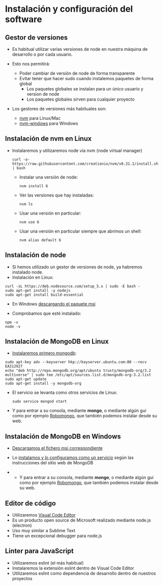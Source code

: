 # Instalación y configuración del software

## Gestor de versiones

* Es habitual utilizar varias versiones de node en nuestra máquina de desarrollo o por cada usuario.
* Esto nos permitirá:
  * Poder cambiar de versión de node de forma transparente
  * Evitar tener que hacer sudo cuando instalemos paquetes de forma global
    * Los paquetes globales se instalan para un único usuario y version de node
    * Los paquetes globales sirven para cualquier proyecto

* Los gestores de versiones más habituales son:
  * [nvm](https://github.com/creationix/nvm) para Linux/Mac
  * [nvm-windows](https://github.com/coreybutler/nvm-windows) para Windows


## Instalación de nvm en Linux

* Instalaremos y utilizaremos node vía nvm \(node virtual manager\)

  ```
  curl -o- https://raw.githubusercontent.com/creationix/nvm/v0.31.1/install.sh | bash
  ```

  * Instalar una versión de node:

    ```
    nvm install 6
    ```

  * Ver las versiones que hay instaladas:

    ```
    nvm ls
    ```

  * Usar una versión en particular:

    ```
    nvm use 6
    ```
  
  * Usar una versión en particular siempre que abrimos un shell:

    ```
    nvm alias default 6
    ```

## Instalación de node

* Si hemos utilizado un gestor de versiones de node, ya habremos instalado node.
* Instalación en Linux: 

```
curl -sL https://deb.nodesource.com/setup_5.x | sudo -E bash -
sudo apt-get install -y nodejs
sudo apt-get install build-essential
```

* En Windows [descargando el paquete msi](https://github.com/coreybutler/nvm-windows)

* Comprobamos que esté instalado:

```
npm -v
node -v
```


## Instalación de MongoDB en Linux

* [Instalaremos primero mongodb](https://docs.mongodb.com/master/tutorial/install-mongodb-on-ubuntu/):

```
sudo apt-key adv --keyserver hkp://keyserver.ubuntu.com:80 --recv EA312927
echo "deb http://repo.mongodb.org/apt/ubuntu trusty/mongodb-org/3.2 multiverse" | sudo tee /etc/apt/sources.list.d/mongodb-org-3.2.list
sudo apt-get update
sudo apt-get install -y mongodb-org
```

* El servicio se levanta como otros servicios de Linux:

  ```
  sudo service mongod start
  ```

* Y para entrar a su consola, mediante **mongo**, o mediante algún gui como por ejemplo [Robomongo](https://robomongo.org/), que también podemos instalar desde su web.


## Instalación de MongoDB en Windows
- [Descargamos el fichero msi correspondiente](https://www.mongodb.com/download-center#community)
- Lo [instalamos y lo configuramos como un servicio](https://docs.mongodb.com/manual/tutorial/install-mongodb-on-windows/) según las instrucciones del sitio web de MongoDB

- * Y para entrar a su consola, mediante **mongo**, o mediante algún gui como por ejemplo [Robomongo](https://robomongo.org/), que también podemos instalar desde su web.
 

## Editor de código
* Utilizaremos [Visual Code Editor](https://code.visualstudio.com/)
* Es un producto open source de Microsoft realizado mediante node.js (electron)
* Uso muy similar a Sublime Text
* Tiene un excepcional debugger para node.js


## Linter para JavaScript
- Utilizaremos eslint (el más habitual)
- Instalaremos la extensión eslint dentro de Visual Code Editor
- Utilizaremos eslint como dependencia de desarrollo dentro de nuestros proyectos










